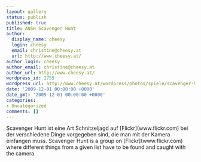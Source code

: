 ```yaml
---
layout: gallery
status: publish
published: true
title: ANSH Scavenger Hunt
author:
  display_name: cheesy
  login: cheesy
  email: christine@cheesy.at
  url: http://www.cheesy.at/
author_login: cheesy
author_email: christine@cheesy.at
author_url: http://www.cheesy.at/
wordpress_id: 1755
wordpress_url: http://www.cheesy.at/wordpress/photos/spiele/scavenger-hunt/
date: '2009-12-01 00:00:00 +0000'
date_gmt: '2009-12-01 00:00:00 +0000'
categories:
- Uncategorized
comments: []
---
```

<!--:de-->Scavenger Hunt ist eine Art Schnitzeljagd auf [Flickr](www.flickr.com) bei der verschiedene Dinge vorgegeben sind, die man mit der Kamera einfangen muss.
<!--:--><!--:en-->Scavenger Hunt is a group on [Flickr](www.flickr.com) where different things from a given list have to be found and caught with the camera.
<!--:-->
